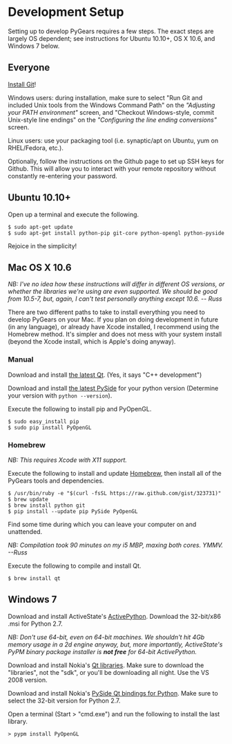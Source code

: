 # Development Setup

Setting up to develop PyGears requires a few steps. The exact steps are
largely OS dependent; see instructions for Ubuntu 10.10+, OS X 10.6,
and Windows 7 below.

## Everyone

[Install Git](http://help.github.com/set-up-git-redirect)!

Windows users: during installation, make sure
to select "Run Git and included Unix tools from the Windows Command Path" on the
_"Adjusting your PATH environment"_ screen, and "Checkout Windows-style, commit
Unix-style line endings" on the _"Configuring the line ending conversions"_ screen.

Linux users: use your packaging tool (i.e. synaptic/apt on Ubuntu,
yum on RHEL/Fedora, etc.).

Optionally, follow the instructions on the Github page to set up SSH keys
for Github. This will allow you to interact with your remote repository without
constantly re-entering your password.


## Ubuntu 10.10+

Open up a terminal and execute the following.

    $ sudo apt-get update
    $ sudo apt-get install python-pip git-core python-opengl python-pyside

Rejoice in the simplicity!


## Mac OS X 10.6

_NB: I've no idea how these instructions will differ in different OS versions,
or whether the libraries we're using are even supported. We should be good
from 10.5-7, but, again, I can't test personally anything except 10.6.
 -- Russ_

There are two different paths to take to install everything you need to
develop PyGears on your Mac. If you plan on doing development in future (in
any language), or already have Xcode installed, I recommend using the Homebrew
method. It's simpler and does not mess with your system install (beyond the
Xcode install, which is Apple's doing anyway).


### Manual

Download and install [the latest Qt](http://qt.nokia.com/downloads/qt-for-open-source-cpp-development-on-mac-os-x).
(Yes, it says "C++ development")

Download and install [the latest PySide](http://developer.qt.nokia.com/wiki/PySide_Binaries_MacOSX)
for your python version (Determine your version with ``python --version``).

Execute the following to install pip and PyOpenGL.

    $ sudo easy_install pip
    $ sudo pip install PyOpenGL


### Homebrew

_NB: This requires Xcode with X11 support._

Execute the following to install and update [Homebrew](http://mxcl.github.com/homebrew/),
then install all of the PyGears tools and dependencies.

    $ /usr/bin/ruby -e "$(curl -fsSL https://raw.github.com/gist/323731)"
    $ brew update
    $ brew install python git
    $ pip install --update pip PySide PyOpenGL

Find some time during which you can leave your computer on and unattended.

_NB: Compilation took 90 minutes on my i5 MBP, maxing both cores. YMMV. --Russ_

Execute the following to compile and install Qt.

    $ brew install qt


## Windows 7

Download and install ActiveState's [ActivePython](http://www.activestate.com/activepython/downloads).
Download the 32-bit/x86 .msi for Python 2.7.

_NB: Don't use 64-bit, even on 64-bit machines. We shouldn't hit 4Gb memory
usage in a 2d engine anyway, but, more importantly, ActiveState's PyPM binary
package installer is __not free__ for 64-bit ActivePython._

Download and install Nokia's [Qt libraries](http://qt.nokia.com/downloads/downloads#qt-lib).
Make sure to download the "libraries", not the "sdk", or you'll be downloading
all night. Use the VS 2008 version.

Download and install Nokia's [PySide Qt bindings for Python](http://developer.qt.nokia.com/wiki/PySide_Binaries_Windows).
Make sure to select the 32-bit version for Python 2.7.

Open a terminal (Start > "cmd.exe") and run the following to install the
last library.

    > pypm install PyOpenGL
